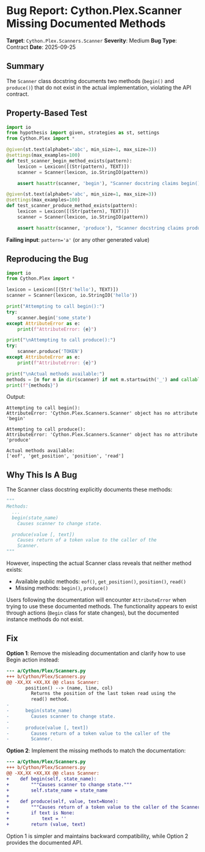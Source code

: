 # Bug Report: Cython.Plex.Scanner Missing Documented Methods

**Target**: `Cython.Plex.Scanners.Scanner`
**Severity**: Medium
**Bug Type**: Contract
**Date**: 2025-09-25

## Summary

The `Scanner` class docstring documents two methods (`begin()` and `produce()`) that do not exist in the actual implementation, violating the API contract.

## Property-Based Test

```python
import io
from hypothesis import given, strategies as st, settings
from Cython.Plex import *

@given(st.text(alphabet='abc', min_size=1, max_size=3))
@settings(max_examples=100)
def test_scanner_begin_method_exists(pattern):
    lexicon = Lexicon([(Str(pattern), TEXT)])
    scanner = Scanner(lexicon, io.StringIO(pattern))

    assert hasattr(scanner, 'begin'), "Scanner docstring claims begin() method exists, but it doesn't"

@given(st.text(alphabet='abc', min_size=1, max_size=3))
@settings(max_examples=100)
def test_scanner_produce_method_exists(pattern):
    lexicon = Lexicon([(Str(pattern), TEXT)])
    scanner = Scanner(lexicon, io.StringIO(pattern))

    assert hasattr(scanner, 'produce'), "Scanner docstring claims produce() method exists, but it doesn't"
```

**Failing input**: `pattern='a'` (or any other generated value)

## Reproducing the Bug

```python
import io
from Cython.Plex import *

lexicon = Lexicon([(Str('hello'), TEXT)])
scanner = Scanner(lexicon, io.StringIO('hello'))

print("Attempting to call begin():")
try:
    scanner.begin('some_state')
except AttributeError as e:
    print(f"AttributeError: {e}")

print("\nAttempting to call produce():")
try:
    scanner.produce('TOKEN')
except AttributeError as e:
    print(f"AttributeError: {e}")

print("\nActual methods available:")
methods = [m for m in dir(scanner) if not m.startswith('_') and callable(getattr(scanner, m, None))]
print(f"{methods}")
```

Output:
```
Attempting to call begin():
AttributeError: 'Cython.Plex.Scanners.Scanner' object has no attribute 'begin'

Attempting to call produce():
AttributeError: 'Cython.Plex.Scanners.Scanner' object has no attribute 'produce'

Actual methods available:
['eof', 'get_position', 'position', 'read']
```

## Why This Is A Bug

The Scanner class docstring explicitly documents these methods:

```python
"""
Methods:
  ...
  begin(state_name)
    Causes scanner to change state.

  produce(value [, text])
    Causes return of a token value to the caller of the
    Scanner.
"""
```

However, inspecting the actual Scanner class reveals that neither method exists:
- Available public methods: `eof()`, `get_position()`, `position()`, `read()`
- Missing methods: `begin()`, `produce()`

Users following the documentation will encounter `AttributeError` when trying to use these documented methods. The functionality appears to exist through actions (`Begin` class for state changes), but the documented instance methods do not exist.

## Fix

**Option 1**: Remove the misleading documentation and clarify how to use Begin action instead:

```diff
--- a/Cython/Plex/Scanners.py
+++ b/Cython/Plex/Scanners.py
@@ -XX,XX +XX,XX @@ class Scanner:
       position() --> (name, line, col)
         Returns the position of the last token read using the
         read() method.
-
-      begin(state_name)
-        Causes scanner to change state.
-
-      produce(value [, text])
-        Causes return of a token value to the caller of the
-        Scanner.
```

**Option 2**: Implement the missing methods to match the documentation:

```diff
--- a/Cython/Plex/Scanners.py
+++ b/Cython/Plex/Scanners.py
@@ -XX,XX +XX,XX @@ class Scanner:
+    def begin(self, state_name):
+        """Causes scanner to change state."""
+        self.state_name = state_name
+
+    def produce(self, value, text=None):
+        """Causes return of a token value to the caller of the Scanner."""
+        if text is None:
+            text = ''
+        return (value, text)
```

Option 1 is simpler and maintains backward compatibility, while Option 2 provides the documented API.